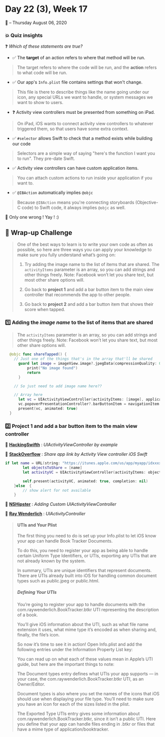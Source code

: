 # Day 22 (3), Week 17 
:calendar: – Thursday August 06, 2020

### :boom: Quiz insights

:question: *Which of these statements are true?*

* :white_check_mark: The **target** of an action refers to where that method will be run.
>The target refers to where the code will be run, and the **action** refers to what code will be run.
* :white_check_mark: Our app's `Info.plist` file contains settings that won't change.
> This file is there to describe things like the name going under our icon, any special URLs we want to handle, or system messages we want to show to users.
* :question: Activity view controllers must be presented from something on iPad.
>On iPad, iOS wants to connect activity view controllers to whatever triggered them, so that users have some extra context.
* :white_check_mark: `#selector` allows Swift to check that a method exists while building our code
>Selectors are a simple way of saying "here's the function I want you to run". They pre-date Swift.
* :white_check_mark: Activity view controllers can have custom application items.
>You can attach custom actions to run inside your application if you want to.
* :white_check_mark: `@IBAction` automatically implies `@objc`
>Because `@IBAction` means you're connecting storyboards (Objective-C code) to Swift code, it always implies `@objc` as well.

:tada: Only one wrong ! Yay ! :)

## :gift: Wrap-up Challenge

>One of the best ways to learn is to write your own code as often as possible, so here are three ways you can apply your knowledge to make sure you fully understand what’s going on:
>
> 1) Try adding the image name to the list of items that are shared. The `activityItems` parameter is an array, so you can add strings and other things freely. Note: Facebook won’t let you share text, but most other share options will.
>
> 2) Go back to **project 1** and add a bar button item to the main view controller that recommends the app to other people.
>
> 3) Go back to **project 2** and add a bar button item that shows their score when tapped.

### :one: Adding the _image name_ to the list of items that are shared

>The `activityItems` parameter is an array, so you can add strings and other things freely. Note: Facebook won’t let you share text, but most other share options will.

```swift
  @objc func shareTapped() {
    // Just one of the things that's in the array that'll be shared
      guard let image = imageView.image?.jpegData(compressionQuality: 0.8) else {
          print("No image found")
          return
      }

    // So just need to add image name here??

    // Array here
      let vc = UIActivityViewController(activityItems: [image], applicationActivities: [])
      vc.popoverPresentationController?.barButtonItem = navigationItem.rightBarButtonItem
      present(vc, animated: true)
  }
```

### :two: **Project 1** and add a bar button item to the main view controller

:pushpin: [**HackingSwifth**](https://www.hackingwithswift.com/articles/118/uiactivityviewcontroller-by-example) : *UIActivityViewController by example*

:pushpin: [**StackOverflow**](https://stackoverflow.com/questions/35861962/share-app-link-to-by-activityviewcontroller-ios-swift) : *Share app link by Activity View controller iOS Swift*

```swift
if let name = URL(string: "https://itunes.apple.com/us/app/myapp/idxxxxxxxx?ls=1&mt=8"), !name.absoluteString.isEmpty {
        let objectsToShare = [name]
        let activityVC = UIActivityViewController(activityItems: objectsToShare, applicationActivities: nil)

        self.present(activityVC, animated: true, completion: nil)
    }else  {
        // show alert for not available
    }
```

:pushpin: [**NSHipster**](https://nshipster.com/uiactivityviewcontroller/) : *Adding Custom UIActivityViewController*

:pushpin: [**Ray Wenderlich**](https://www.raywenderlich.com/813044-uiactivityviewcontroller-tutorial-sharing-data#toc-anchor-002) : *UIActivityController*

>#### UTIs and Your Plist
>The first thing you need to do is set up your Info.plist to let iOS know your app can handle Book Tracker Documents.
>
>To do this, you need to register your app as being able to handle certain Uniform Type Identifiers, or UTIs, exporting any UTIs that are not already known by the system.
>
>In summary, UTIs are unique identifiers that represent documents. There are UTIs already built into iOS for handling common document types such as public.jpeg or public.html.
>
>##### Defining Your UTIs
>You’re going to register your app to handle documents with the com.raywenderlich.BookTracker.btkr UTI representing the description of a book.
>
>You’ll give iOS information about the UTI, such as what file name extension it uses, what mime type it’s encoded as when sharing and, finally, the file’s icon.
>
>So now it’s time to see it in action! Open Info.plist and add the following entries under the Information Property List key:
>
>You can read up on what each of these values mean in Apple’s UTI guide, but here are the important things to note:
>
>The Document types entry defines what UTIs your app supports — in your case, the com.raywenderlich.BookTracker.btkr UTI, as an Owner/Editor.
>
>Document types is also where you set the names of the icons that iOS should use when displaying your file type. You’ll need to make sure you have an icon for each of the sizes listed in the plist.
>
>The Exported Type UTIs entry gives some information about com.raywenderlich.BookTracker.btkr, since it isn’t a public UTI. Here you define that your app can handle files ending in .btkr or files that have a mime type of application/booktracker.